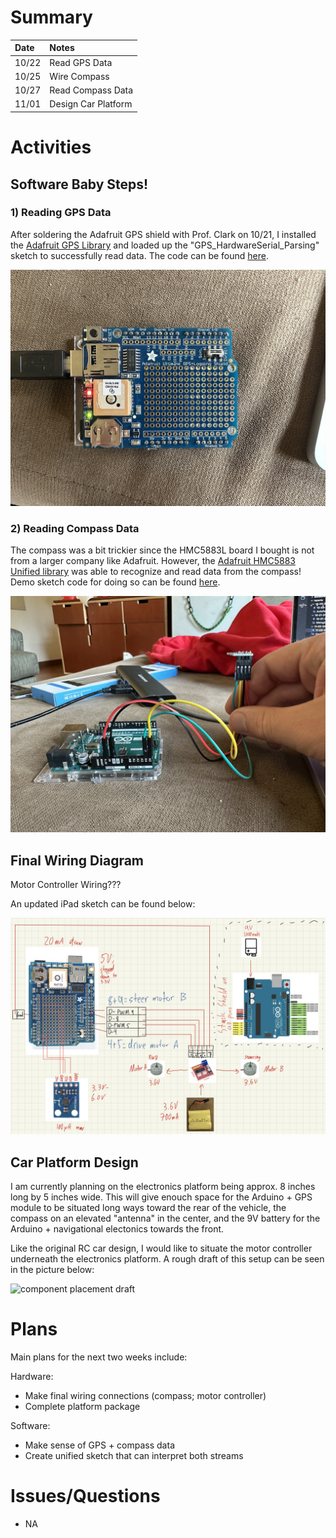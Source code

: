 # Summary

| Date  | Notes
| :---- | :----
| 10/22 | Read GPS Data
| 10/25 | Wire Compass
| 10/27 | Read Compass Data
| 11/01 | Design Car Platform

# Activities

## Software Baby Steps!

### 1) Reading GPS Data

After soldering the Adafruit GPS shield with Prof. Clark on 10/21, I installed the [Adafruit GPS Library](https://www.arduino.cc/reference/en/libraries/adafruit-gps-library/) and loaded up the "GPS_HardwareSerial_Parsing" sketch to successfully read data. The code can be found [here](https://github.com/davidd-55/ArduRover/blob/main/code/DemoCode/GPS_Example/GPS_Example.ino).

![gps shield](gps.jpeg)

### 2) Reading Compass Data

The compass was a bit trickier since the HMC5883L board I bought is not from a larger company like Adafruit. However, the [Adafruit HMC5883 Unified library](https://www.arduino.cc/reference/en/libraries/adafruit-hmc5883-unified/) was able to recognize and read data from the compass! Demo sketch code for doing so can be found [here](https://github.com/davidd-55/ArduRover/blob/main/code/DemoCode/Compass_Example/Compass_Example.ino).

![compass wired](Compass.jpeg)

## Final Wiring Diagram

Motor Controller Wiring???

An updated iPad sketch can be found below:

![final wiring diagram](WiringDiagram_Final.jpeg)

## Car Platform Design

I am currently planning on the electronics platform being approx. 8 inches long by 5 inches wide. This will give enouch space for the Arduino + GPS module to be situated long ways toward the rear of the vehicle, the compass on an elevated "antenna" in the center, and the 9V battery for the Arduino + navigational electonics towards the front. 

Like the original RC car design, I would like to situate the motor controller underneath the electronics platform. A rough draft of this setup can be seen in the picture below:

![component placement draft](Components.jpeg)

# Plans

Main plans for the next two weeks include:

Hardware:
- Make final wiring connections (compass; motor controller)
- Complete platform package

Software:
- Make sense of GPS + compass data
- Create unified sketch that can interpret both streams

# Issues/Questions
- NA
